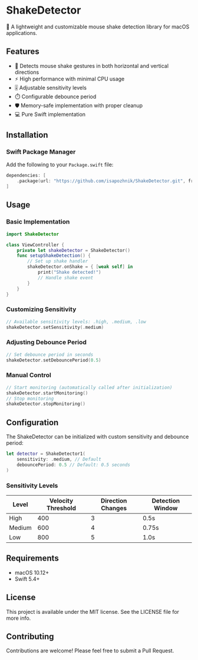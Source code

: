 # ShakeDetector

🌋 A lightweight and customizable mouse shake detection library for macOS applications.

## Features

- 🎯 Detects mouse shake gestures in both horizontal and vertical directions
- ⚡️ High performance with minimal CPU usage
- 🎚️ Adjustable sensitivity levels
- ⏱️ Configurable debounce period
- 🛡️ Memory-safe implementation with proper cleanup
- 💻 Pure Swift implementation

## Installation

### Swift Package Manager

Add the following to your `Package.swift` file:
```swift
dependencies: [
    .package(url: "https://github.com/isapozhnik/ShakeDetector.git", from: "1.0.0")
]
```

## Usage

### Basic Implementation
```swift
import ShakeDetector

class ViewController {
    private let shakeDetector = ShakeDetector()
    func setupShakeDetection() {
        // Set up shake handler
        shakeDetector.onShake = { [weak self] in
            print("Shake detected!")
            // Handle shake event
        }
    }
}
```

### Customizing Sensitivity
```swift
// Available sensitivity levels: .high, .medium, .low
shakeDetector.setSensitivity(.medium)
```

### Adjusting Debounce Period
```swift
// Set debounce period in seconds
shakeDetector.setDebouncePeriod(0.5)
```

### Manual Control
```swift
// Start monitoring (automatically called after initialization)
shakeDetector.startMonitoring()
// Stop monitoring
shakeDetector.stopMonitoring()
```


## Configuration

The ShakeDetector can be initialized with custom sensitivity and debounce period:
```swift
let detector = ShakeDetector1(
    sensitivity: .medium, // Default
    debouncePeriod: 0.5 // Default: 0.5 seconds
)
```

### Sensitivity Levels

| Level  | Velocity Threshold | Direction Changes | Detection Window |
|--------|-------------------|-------------------|------------------|
| High   | 400              | 3                 | 0.5s            |
| Medium | 600              | 4                 | 0.75s           |
| Low    | 800              | 5                 | 1.0s            |

## Requirements

- macOS 10.12+
- Swift 5.4+

## License

This project is available under the MIT license. See the LICENSE file for more info.

## Contributing

Contributions are welcome! Please feel free to submit a Pull Request.

